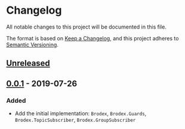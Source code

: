 # Changelog

All notable changes to this project will be documented in this file.

The format is based on [Keep a Changelog](https://keepachangelog.com/en/1.0.0/),
and this project adheres to [Semantic Versioning](https://semver.org/spec/v2.0.0.html).

## [Unreleased]

## [0.0.1] - 2019-07-26

### Added

- Add the initial implementation: `Brodex`, `Brodex.Guards`, `Brodex.TopicSubscriber`, `Brodex.GroupSubscriber`

[Unreleased]: https://github.com/chulkilee/brodex/compare/v0.0.1...HEAD
[0.0.1]: https://github.com/chulkilee/brodex/releases/tag/v0.0.1
